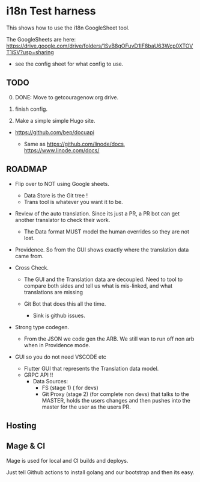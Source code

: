 # i18n Test harness

This shows how to use the i18n GoogleSheet tool.

The GoogleSheets are here:
https://drive.google.com/drive/folders/1SvB8gOFuvD1IF8baU63Wcp0XTOVT1iSV?usp=sharing

- see the config sheet for what config to use.

## TODO

0. DONE: Move to getcouragenow.org drive.

1. finish config.

2. Make a simple simple Hugo site.

- https://github.com/bep/docuapi

	- Same as https://github.com/linode/docs, https://www.linode.com/docs/

## ROADMAP

- Flip over to NOT using Google sheets.

	- Data Store is the Git tree !
	- Trans tool is whatever you want it to be.

- Review of the auto translation. Since its just a PR, a PR bot can get another translator to check their work.

	- The Data format MUST model the human overrides so they are not lost.

- Providence. So from the GUI shows exactly where the translation data came from.

- Cross Check.

	- The GUI and the Translation data are decoupled. Need to tool to compare both sides and tell us what is mis-linked, and what translations are missing

	- Git Bot that does this all the time.
		- Sink is github issues.

- Strong type codegen.

	- From the JSON we code gen the ARB. We still wan to run off non arb when in Providence mode.

- GUI so you do not need VSCODE etc

	- Flutter GUI that represents the Translation data model.
	- GRPC API !!
		- Data Sources:
			- FS (stage 1) ( for devs)
			- Git Proxy (stage 2) (for complete non devs) that talks to the MASTER, holds the users changes and then pushes  into the master for the user as the users PR.


## Hosting

## Mage & CI

Mage is used for local and CI builds and deploys.

Just tell Github actions to install golang and our bootstrap and then its easy.

